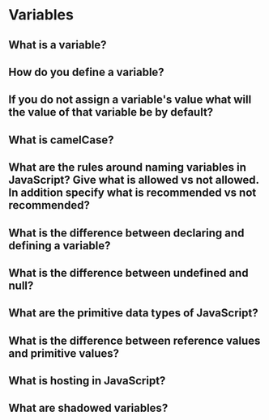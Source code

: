 # Variables

## What is a variable?

## How do you define a variable?

## If you do not assign a variable's value what will the value of that variable be by default?

## What is camelCase?

## What are the rules around naming variables in JavaScript? Give what is allowed vs not allowed. In addition specify what is recommended vs not recommended?

## What is the difference between declaring and defining a variable?

## What is the difference between undefined and null?

## What are the primitive data types of JavaScript?

## What is the difference between reference values and primitive values?

## What is hosting in JavaScript?

## What are shadowed variables?

